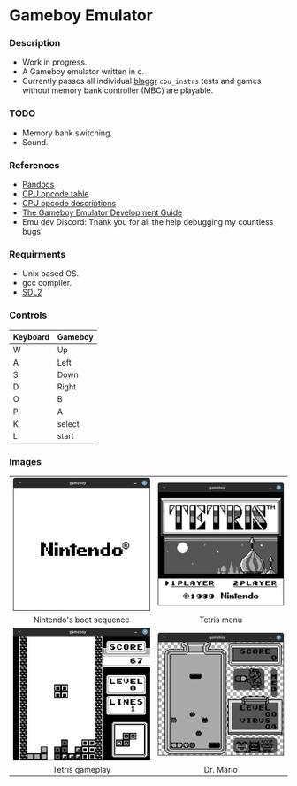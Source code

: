 # Gameboy Emulator

### Description
  - Work in progress.
  - A Gameboy emulator written in c.
  - Currently passes all individual [blaggr](https://github.com/retrio/gb-test-roms) `cpu_instrs` tests and games without memory bank controller (MBC) are playable.

### TODO
  - Memory bank switching.
  - Sound.

### References
  - [Pandocs](https://gbdev.io/pandocs/)
  - [CPU opcode table](https://izik1.github.io/gbops/)
  - [CPU opcode descriptions](https://rgbds.gbdev.io/docs/v0.5.1/gbz80.7)
  - [The Gameboy Emulator Development Guide](https://hacktixme.ga/GBEDG/)
  - Emu dev Discord: Thank you for all the help debugging my countless bugs

### Requirments
  - Unix based OS.
  - gcc compiler.
  - [SDL2](https://www.libsdl.org/)

### Controls
| Keyboard | Gameboy |
| -------- | --------|
| W        | Up      |
| A        | Left    |
| S        | Down    |
| D        | Right   |
| O        | B       |
| P        | A       |
| K        | select  |
| L        | start   |

### Images

|   |   |
|:---:|:---:|
| ![alt text](other/images/boot.png) | ![alt text](other/images/tetris_menu.png) |
| Nintendo's boot sequence | Tetris menu |
| ![alt text](other/images/tetris.png) | ![alt text](other/images/drmario.png) |
| Tetris gameplay | Dr. Mario |
